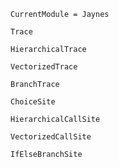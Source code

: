 ```@meta
CurrentModule = Jaynes
```

```@docs
Trace
```

```@docs
HierarchicalTrace
```

```@docs
VectorizedTrace
```

```@docs
BranchTrace
```

```@docs
ChoiceSite
```

```@docs
HierarchicalCallSite
```

```@docs
VectorizedCallSite
```

```@docs
IfElseBranchSite
```
